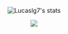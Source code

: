 <div>
 <p align="center">
  <img alt="Lucaslg7's stats" src="https://github-readme-stats.vercel.app/api?username=Lucaslg7&show_icons=true&theme=monokai&repo=github-readme-stats&api/top-langs?username=Lucaslg7">
 </p>
</div>
<div>
 <p align="center">
  <img src="https://github-readme-stats.vercel.app/api/top-langs/?username=Lucaslg7&layout=compact)">
 </p>
</div>
<!--
**Lucaslg7/Lucaslg7** is a ✨ _special_ ✨ repository because its `README.md` (this file) appears on your GitHub profile.

Here are some ideas to get you started:

- 🔭 I’m currently working on ...
- 🌱 I’m currently learning ...
- 👯 I’m looking to collaborate on ...
- 🤔 I’m looking for help with ...
- 💬 Ask me about ...
- 📫 How to reach me: ...
- 😄 Pronouns: ...
- ⚡ Fun fact: ...
-->
<div>
 <p align="center">
  <img alt="ola" src="https://github.com/Lucaslg7/Lucaslg7/blob/output/github-contribution-grid-snake.svg">
 </p>
</div>
